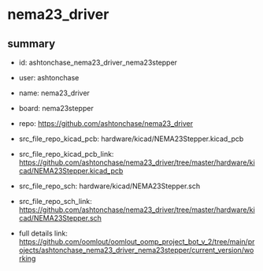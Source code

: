 # nema23_driver
 
## summary 
* id: ashtonchase_nema23_driver_nema23stepper
* user: ashtonchase
* name: nema23_driver
* board: nema23stepper
* repo: https://github.com/ashtonchase/nema23_driver
* src_file_repo_kicad_pcb: hardware/kicad/NEMA23Stepper.kicad_pcb
* src_file_repo_kicad_pcb_link: https://github.com/ashtonchase/nema23_driver/tree/master/hardware/kicad/NEMA23Stepper.kicad_pcb


* src_file_repo_sch: hardware/kicad/NEMA23Stepper.sch
* src_file_repo_sch_link: https://github.com/ashtonchase/nema23_driver/tree/master/hardware/kicad/NEMA23Stepper.sch
* full details link: https://github.com/oomlout/oomlout_oomp_project_bot_v_2/tree/main/projects/ashtonchase_nema23_driver_nema23stepper/current_version/working  






